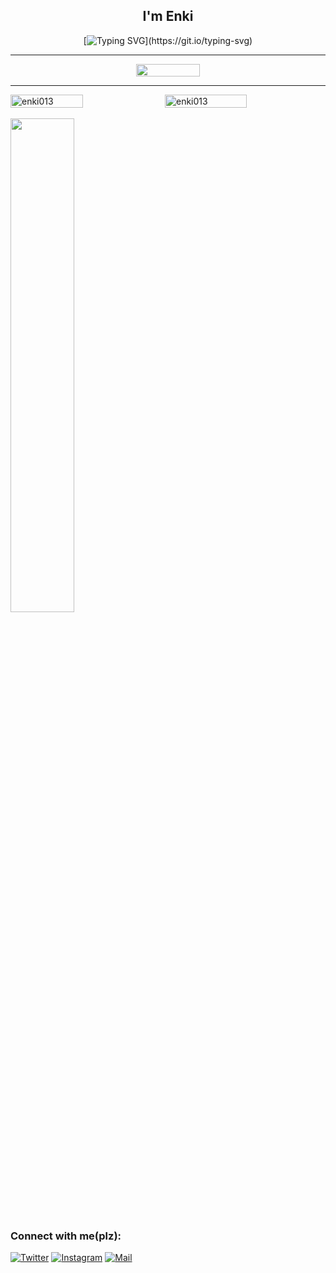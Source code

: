 

<h2 align="center">I'm Enki</h2>



<div align="center">
  
[![Typing SVG](https://readme-typing-svg.demolab.com?font=Press+Start&size=26&pause=1000&color=8B2323&center=true&random=true&width=435&lines=Just+dev.)](https://git.io/typing-svg)


<hr>
<div style="display: flex; justify-content: center;">
  <img src="https://github.com/Enki013/Enki013/assets/39771190/783fb09a-6cb5-4700-b1d1-877342f6d586" style="width: 45%;" />

</div>


</div>


<hr>
<div style="display: flex; justify-content: space-between;">
  <img src="https://github-readme-stats.vercel.app/api?username=enki013&show_icons=true&locale=en" alt="enki013" style="width: 48%;" />
  <img src="https://github-readme-streak-stats.herokuapp.com/?user=enki013" alt="enki013" style="width: 51%;" />
</div>
<br>
  <img  src="https://github.com/Enki013/Enki013/assets/39771190/a2e225b4-32de-4ea2-aa45-7cc07e91ef5c" style="width: 45%;" />



<h3 align="left">Connect with me(plz):</h3>
<p align="left">

[![Twitter](https://img.shields.io/badge/Twitter-blue)](https://www.instagram.com/i_miss_us_loll/)
[![Instagram](https://img.shields.io/badge/Instagram-purple)](https://www.instagram.com/i_miss_us_loll/)
  [![Mail](https://img.shields.io/badge/Email-enki0013@gmail.com-red)](mailto:enki0013@gmail.com)
</p>
